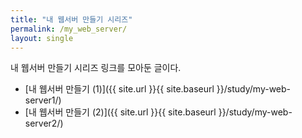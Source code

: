 ```yaml
---
title: "내 웹서버 만들기 시리즈"
permalink: /my_web_server/
layout: single
---
```


내 웹서버 만들기 시리즈 링크를 모아둔 글이다.

- [내 웹서버 만들기 (1)]({{ site.url }}{{ site.baseurl }}/study/my-web-server1/)
- [내 웹서버 만들기 (2)]({{ site.url }}{{ site.baseurl }}/study/my-web-server2/)